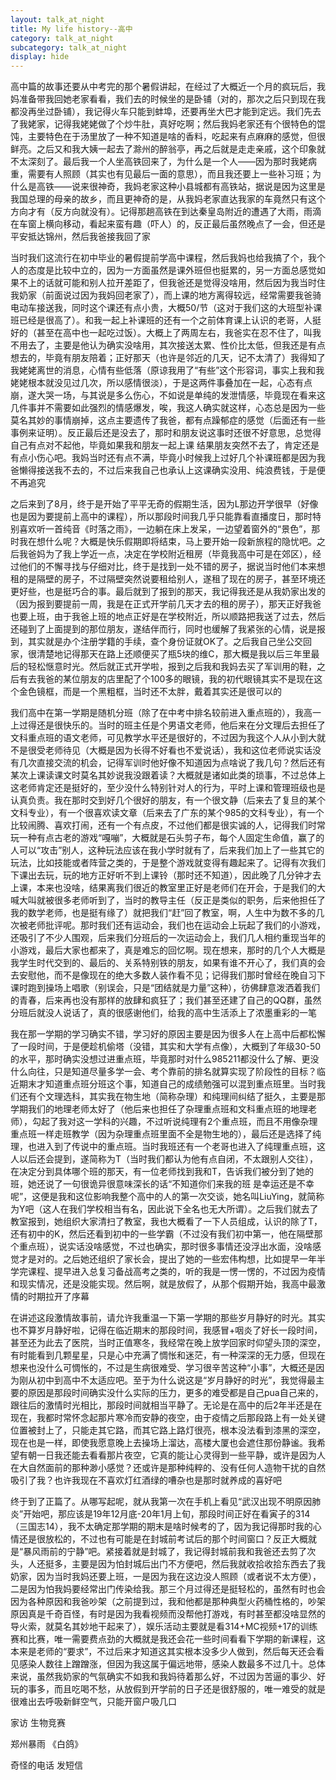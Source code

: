 ```yaml
---
layout: talk_at_night
title: My life history--高中
category: talk_at_night
subcategory: talk_at_night
display: hide
---
```


<!-- more -->

高中篇的故事还要从中考完的那个暑假讲起，在经过了大概近一个月的疯玩后，我妈准备带我回她老家看看，我们去的时候坐的是卧铺（对的，那次之后只到现在我都没再坐过卧铺），我记得火车只能到蚌埠，还要再坐大巴才能到定远。我们先去了我姥家，记得我姥姥做了个炒牛肚，真好吃啊；然后我妈老家还有个很特色的馄饨，主要特色在于汤里放了一种不知道是啥的香料，吃起来有点麻麻的感觉，但很鲜亮。之后又和我大姨一起去了滁州的醉翁亭，再之后就是走走亲戚，这个印象就不太深刻了。最后我一个人坐高铁回来了，为什么是一个人——因为那时我姥病重，需要有人照顾（其实也有见最后一面的意思），而且我还要上一些补习班；为什么是高铁——说来很神奇，我妈老家这种小县城都有高铁站，据说是因为这里是我国总理的母亲的故乡，而且更神奇的是，从我妈老家直达我家的车竟然只有这个方向才有（反方向就没有）。记得那趟高铁在到达秦皇岛附近的遭遇了大雨，雨滴在车窗上横向移动，看起来蛮有趣（吓人）的，反正最后虽然晚点了一会，但还是平安抵达锦州，然后我爸接我回了家

当时我们这流行在初中毕业的暑假提前学高中课程，然后我妈也给我搞了个，我个人的态度是比较中立的，因为一方面虽然是课外班但也挺累的，另一方面总感觉如果不上的话就可能和别人拉开差距了，但我爸还是觉得没啥用，然后因为我当时住我奶家（前面说过因为我妈回老家了），而上课的地方离得较远，经常需要我爸骑电动车接送我，同时这个课还有点小贵，大概50/节（这对于我们这的大班型补课班已经是很高了）。和我一起上补课班的还有一个之前体育课上认识的老哥，人挺好的（甚至在高中也一起吃过饭）。大概上了两周左右，我爸实在忍不住了，叫我不用去了，主要是他认为确实没啥用，其次接送太累、性价比太低，但我还是有点想去的，毕竟有朋友陪着；正好那天（也许是邻近的几天，记不太清了）我得知了我姥姥离世的消息，心情有些低落（原谅我用了“有些”这个形容词，事实上我和我姥姥根本就没见过几次，所以感情很淡），于是这两件事叠加在一起，心态有点崩，遂大哭一场，与其说是多么伤心，不如说是单纯的发泄情感，毕竟现在看来这几件事并不需要如此强烈的情感爆发，唉，我这人确实就这样，心态总是因为一些莫名其妙的事情崩掉，这点主要遗传了我爸，都有点躁郁症的感觉（后面还有一些事例来证明）。反正最后还是没去了，那时和朋友说这事时还很不好意思，总觉得自己有点对不起他，毕竟如果我和朋友一起上课 结果朋友突然不去了，肯定还是有点小伤心吧。我妈当时还有点不满，毕竟小时候我上过好几个补课班都是因为我爸懒得接送我不去的，不过后来我自己也承认上这课确实没用、纯浪费钱，于是便不再追究

之后来到了8月，终于是开始了平平无奇的假期生活，因为L那边开学很早（好像也是因为要提前上高中的课程），所以那段时间我几乎只能靠看直播度日，那时特别喜欢听一首纯音《时落之雨》，一边躺在床上发呆，一边望着窗外的“景色”，那时我在想什么呢？大概是快乐假期即将结束，马上要开始一段新旅程的隐忧吧。之后我爸妈为了我上学近一点，决定在学校附近租房（毕竟我高中可是在郊区），经过他们的不懈寻找与仔细对比，终于是找到一处不错的房子，据说当时他们本来想租的是隔壁的房子，不过隔壁突然说要租给别人，遂租了现在的房子，甚至环境还更好些，也是挺巧合的事。最后就到了报到的那天，我记得我还是从我奶家出发的（因为报到要提前一周，我是在正式开学前几天才去的租的房子），那天正好我爸也要上班，由于我爸上班的地点正好是在学校附近，所以顺路把我送了过去，然后还碰到了上面提到的那位朋友，遂结伴而行，同时也缓解了我紧张的心情，说是报到，其实就是办个注册学籍的手续，查个身份证就OK了。之后我自己坐公交回家，很清楚地记得那天在路上还顺便买了瓶5块的维C，那大概是我以后三年里最后的轻松惬意时光。然后就正式开学啦，报到之后我和我妈去买了军训用的鞋，之后有去我爸的某位朋友的店里配了个100多的眼镜，我的初代眼镜其实不是现在这个金色镜框，而是一个黑粗框，当时还不太胖，戴着其实还是很可以的

我们高中在第一学期是随机分班（除了在中考中排名较前进入重点班的），我高一上过得还是很快乐的。当时的班主任是个男语文老师，他后来在分文理后去担任了文科重点班的语文老师，可见教学水平还是很好的，不过因为我这个人从小到大就不是很受老师待见（大概是因为长得不好看也不爱说话），我和这位老师说实话没有几次直接交流的机会，记得军训时他好像不知道因为点啥说了我几句？然后还有某次上课读课文时莫名其妙说我没跟着读？大概就是诸如此类的琐事，不过总体上这老师肯定还是挺好的，至少没什么特别针对人的行为，平时上课和管理班级也是认真负责。我在那时交到好几个很好的朋友，有一个很文静（后来去了复旦的某个文科专业），有一个很喜欢读文章（后来去了广东的某个985的文科专业），有一个比较闹腾、喜欢打闹，还有一个有点皮，不过他们都是很实诚的人，记得我们时常玩一种有点古老的游戏“嘎嘣”，大概就是石头剪子布，每个人固定生命值，赢了的人可以“攻击”别人，这种玩法应该在我小学时就有了，后来我们加上了一些其它的玩法，比如技能或者阵营之类的，于是整个游戏就变得有趣起来了。记得有次我们下课出去玩，玩的地方正好听不到上课铃（那时还不知道），因此晚了几分钟才去上课，本来也没啥，结果离我们很近的教室里正好是老师们在开会，于是我们的大喊大叫就被很多老师听到了，当时的教导主任（反正是类似的职务，后来他担任了我的数学老师，也是挺有缘了）就把我们“赶”回了教室，啊，人生中为数不多的几次被老师批评呢。那时我们还有运动会，我们也在运动会上玩起了我们的小游戏，还吸引了不少人围观，后来我们分班后的一次运动会上，我们几人相约重现当年的小游戏，最后大家也都来了，真是难忘的回忆啊。现在想来，那时的几个人大概是我学生时代交到的、最后的、关系特别铁的朋友，如果有谁不开心了，我们真的会去安慰他，而不是像现在的绝大多数人装作看不见；记得我们那时曾经在晚自习下课时跑到操场上唱歌（别误会，只是“团结就是力量”这种），彷佛肆意泼洒着我们的青春，后来再也没有那样的放肆和疯狂了；我们甚至还建了自己的QQ群，虽然分班后就没人说话了，真的很感谢他们，给我的高中生活添上了浓墨重彩的一笔

我在那一学期的学习确实不错，学习好的原因主要是因为很多人在上高中后都松懈了一段时间，于是便趁机偷塔（没错，其实和大学有点像），大概到了年级30-50的水平，那时确实没想过进重点班，毕竟那时对什么985211都没什么了解、更没什么向往，只是知道尽量多学一会、考个靠前的排名就算实现了阶段性的目标？临近期末才知道重点班分班这个事，知道自己的成绩勉强可以混到重点班里。当时我们还有个文理选科，其实我在物生地（简称杂理）和纯理间纠结了挺久，主要是那学期我们的地理老师太好了（他后来也担任了杂理重点班和文科重点班的地理老师），勾起了我对这一学科的兴趣，不过听说纯理有2个重点班，而且不用像杂理重点班一样走班教学（因为杂理重点班里面不全是物生地的），最后还是选择了纯理，也进入到了传说中的重点班。当时我班还有一个老哥也进入了纯理重点班，这人以后还会提到，遂简称为T（当时我们都认为他有点自闭，不太跟别人交往），在决定分到具体哪个班的那天，有一位老师找到我和T，告诉我们被分到了她的班，她还说了一句很诡异很意味深长的话“不知道你们来我的班 是幸运还是不幸呢”，这便是我和这位影响我整个高中的人的第一次交谈，她名叫LiuYing，就简称为Y吧（这人在我们学校相当有名，因此说下全名也无大所谓）。之后我们就去了教室报到，她组织大家清扫了教室，我也大概看了一下人员组成，认识的除了T，还有初中的K，然后还看到初中的一些学霸（不过没有我们初中第一，他在隔壁那个重点班），说实话没啥感觉，不过也确实，那时很多事情还没浮出水面，没啥感觉才是对的。之后她还组织了家长会，提出了她的一些宏伟构想，比如提早一年半学完课程、提早进入总复习备战高考之类的，听的我是一愣一愣的，不过因为疫情和现实情况，还是没能实现。然后啊，就是放假了，从那个假期开始，我高中最激情的时期拉开了序幕

在讲述这段激情故事前，请允许我重温一下第一学期的那些岁月静好的时光。其实也不算岁月静好啦，记得在临近期末的那段时间，我感冒+咽炎了好长一段时间，甚至还为此去了医院，当时正值寒冬，我经常在晚上放学回家时仰望头顶的深空，有时能看到几颗星星，只是心中充满了惆怅和迷茫，有一种深深的无力感，但现在想来也没什么可惆怅的，不过是生病很难受、学习很辛苦这种“小事”，大概还是因为刚从初中到高中不太适应吧。至于为什么说这是“岁月静好的时光”，我觉得最主要的原因是那段时间确实没什么实际的压力，更多的难受都是自己pua自己来的，跟往后的激情时光相比，那段时间就相当平静了。无论是在高中的后2年半还是在现在，我都时常怀念起那片寒冷而安静的夜空，由于疫情之后那段路上有一处关键位置被封上了，只能走其它路，而其它路上路灯很亮，根本没法看到漆黑的深空，现在也是一样，即使我愿意晚上去操场上溜达，高楼大厦也会遮住那份静谧。我希望有朝一日我还能去看看那片夜空，它真的能让心灵得到一些平静，或许是因为人在大自然面前的那种渺小感觉？还或许是那种纯粹的、没有任何人造物干扰的自然吸引了我？也许我现在不喜欢灯红酒绿的嘈杂也是那时就养成的喜好吧

终于到了正篇了。从哪写起呢，就从我第一次在手机上看见“武汉出现不明原因肺炎”开始吧，那应该是19年12月底-20年1月上旬，那段时间正好在看寅子的314（三国志14），我不太确定那学期的期末是啥时候考的了，因为我记得那时我的心情还是很放松的，不过也有可能是在封城前考试后的那个时间窗口？反正大概就是“暴风雨前的宁静”吧。紧接着就是封城了，我记得封城前我和我爸还去剪了次头，人还挺多，主要是因为怕封城后出门不方便吧，然后我就收拾收拾东西去了我奶家，因为当时我妈还要上班，一是因为我在这边没人照顾（或者说不太方便），二是因为怕我妈要经常出门传染给我。那三个月过得还是挺轻松的，虽然有时也会因为各种原因和我爸吵架（之前提到过，我和他都是那种典型火药桶性格的，吵架原因真是千奇百怪，有时是因为我看视频而没帮他打游戏，有时甚至都没啥显然的导火索，就莫名其妙地干起来了），娱乐活动主要就是看314+MC视频+17的训练赛和比赛，唯一需要费点劲的大概就是我还会花一些时间看看下学期的新课程，这本来是老师的“要求”，不过后来才知道这其实根本没多少人做到，然后每天还会看见感染人数往上蹭蹭涨，但因为我这属于偏远地带，感染人数最多不过几十。总体来说，虽然我奶家的气氛确实不如我和我妈待着那么好，不过因为苦逼的事少、好玩的事多，而且吃喝不愁，从放假到开学前的日子还是很舒服的，唯一难受的就是很难出去呼吸新鲜空气，只能开窗户吸几口





家访
生物竞赛

郑州暴雨 《白鸽》

奇怪的电话 发短信